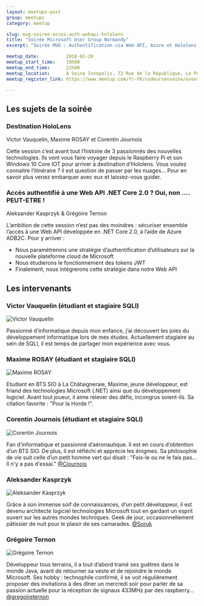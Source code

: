 ```yaml
---
layout: meetups-post
group: meetups
category: meetup

slug: mug-soiree-acces-auth-webapi-hololens
title: "Soirée Microsoft User Group Normandy"
excerpt: "Soirée MUG : Authentification via Web API, Azure et Hololens par les acteurs normands."

meetup_date:          2018-02-20
meetup_start_time:    19h00
meetup_end_time:      22h00
meetup_location:      À Seine Innopolis, 72 Rue de la République, Le Petit Quevilly
meetup_register_link: https://www.meetup.com/fr-FR/codeursenseine/events/247456484/

---
```


## Les sujets de la soirée

### Destination HoloLens
Victor Vauquelin, Maxime ROSAY et Corentin Journois

Cette session c’est avant tout l’histoire de 3 passionnés des nouvelles technologies. Ils vont vous faire voyager depuis le Raspberry Pi et son Windows 10 Core IOT pour arriver à destination d’Hololens. Vous voulez connaitre l’itinéraire ? il est question de passer par les nuages… Pour en savoir plus venez embarquer avec eux et laissez-vous guider.

### Accès authentifié à une Web API .NET Core 2.0 ? Oui, non …. PEUT-ETRE !
Aleksander Kasprzyk & Grégoire Ternon

L’ambition de cette session n’est pas des moindres : sécuriser ensemble l’accès à une Web API développée en .NET Core 2.0, à l’aide de Azure ADB2C.
Pour y arriver :
- Nous paramétrerons une stratégie d’authentification d’utilisateurs sur la nouvelle plateforme cloud de Microsoft
- Nous étudierons le fonctionnement des tokens JWT
- Finalement, nous intégrerons cette stratégie dans notre Web API

## Les intervenants

### Victor Vauquelin (étudiant et stagiaire SQLI)

![Victor Vauquelin](/images/meetups/speakers/victor_vauquelin_200x200nb.jpg)

Passionné d’informatique depuis mon enfance, j’ai découvert les joies du développement informatique lors de mes études. Actuellement stagiaire au sein de SQLI, il est temps de partager mon expérience avec vous.

### Maxime ROSAY (étudiant et stagiaire SQLI)

![Maxime ROSAY](/images/meetups/speakers/maxime_rosay_200x200nb.jpg)

Etudiant en BTS SIO à La Châtaigneraie, Maxime, jeune développeur, est friand des technologies Microsoft (.NET) ainsi que du développement logiciel. Avant tout joueur, il aime relever des défis, incongrus soient-ils. Sa citation favorite : "Pour la Horde !".

### Corentin Journois (étudiant et stagiaire SQLI)

![Corentin Journois](/images/meetups/speakers/corentin_journois_200x200nb.jpg)

Fan d’informatique et passionné d’aéronautique. Il est en cours d’obtention d’un BTS SIO. De plus, il est réfléchi et apprécie les énigmes. Sa philosophie de vie suit celle d’un petit homme vert qui disait : "Fais-le ou ne le fais pas... Il n'y a pas d'essai."
[@Cjournois](https://twitter.com/Cjournois)

### Aleksander Kasprzyk

![Aleksander Kasprzyk](/images/meetups/speakers/aleksander_kasprzyk_200x200nb.jpg)

Grâce à son immense soif de connaissances, d’un petit développeur, il est devenu architecte logiciel technologies Microsoft tout en gardant un esprit ouvert sur les autres mondes techniques. Geek de jour, occasionnellement pâtissier de nuit pour le plaisir de ses camarades.
[@Soruk](https://twitter.com/Soruk)

### Grégoire Ternon

![Grégoire Ternon](/images/meetups/speakers/gregoire_ternon_200x200nb.jpg)

Développeur tous terrains, il a tout d’abord trainé ses guêtres dans le monde Java, avant de retourner sa veste et de rejoindre le monde Microsoft. Ses hobby : technophile confirmé, il se voit régulièrement proposer des invitations à des dîner un mercredi soir pour parler de sa passion actuelle pour la réception de signaux 433MHz par des raspberry…
[@gregoireternon](https://twitter.com/gregoireternon)
